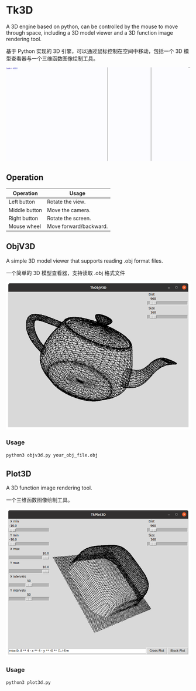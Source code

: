 # Tk3D

A 3D engine based on python, can be controlled by the mouse to move through space, including a 3D model viewer and a 3D function image rendering tool.

基于 Python 实现的 3D 引擎，可以通过鼠标控制在空间中移动，包括一个 3D 模型查看器与一个三维函数图像绘制工具。

![screenshot](/screenshot.gif)

## Operation

| Operation | Usage |
| --- | --- |
| Left button | Rotate the view. |
| Middle button | Move the camera. |
| Right button | Rotate the screen. |
| Mouse wheel | Move forward/backward. |

## ObjV3D

A simple 3D model viewer that supports reading .obj format files.

一个简单的 3D 模型查看器，支持读取 .obj 格式文件

![screenshot](/screenshots/objv3d.png)

### Usage

```sh
python3 objv3d.py your_obj_file.obj
```

## Plot3D

A 3D function image rendering tool.

一个三维函数图像绘制工具。

![screenshot](/screenshots/plot3d.png)

### Usage

```sh
python3 plot3d.py
```
